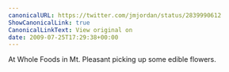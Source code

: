 ```yaml
---
canonicalURL: https://twitter.com/jmjordan/status/2839990612
ShowCanonicalLink: true
CanonicalLinkText: View original on
date: 2009-07-25T17:29:38+00:00
---
```

At Whole Foods in Mt. Pleasant picking up some edible flowers.
